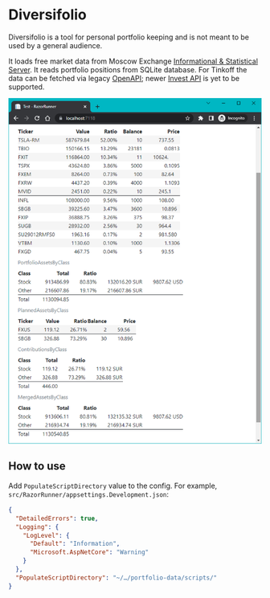 # Diversifolio

Diversifolio is a tool for personal portfolio keeping and is not meant to be used by a general audience.

It loads free market data from Moscow Exchange [Informational & Statistical Server].
It reads portfolio positions from SQLite database.
For Tinkoff the data can be fetched via legacy [OpenAPI]; newer [Invest API] is yet to be supported.

![Screenshot](/doc/images/screenshot.png)

## How to use

Add `PopulateScriptDirectory` value to the config. 
For example, `src/RazorRunner/appsettings.Development.json`:
```json
{
  "DetailedErrors": true,
  "Logging": {
    "LogLevel": {
      "Default": "Information",
      "Microsoft.AspNetCore": "Warning"
    }
  },
  "PopulateScriptDirectory": "~/…/portfolio-data/scripts/"
}
```

[Informational & Statistical Server]: https://moex.com/a2920
[OpenAPI]: https://github.com/Tinkoff/invest-openapi-csharp-sdk
[Invest API]: https://github.com/Tinkoff/invest-api-csharp-sdk
